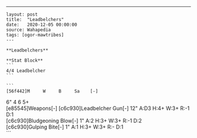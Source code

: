 ---
    layout: post
    title:  "Leadbelchers"
    date:   2020-12-05 00:00:00
    source: Wahapedia
    tags: [ogor-mawtribes]
    ---
    
    **Leadbelchers**
    
    **Stat Block**
    ```
    4/4 Leadbelcher
    ```
    
    ```
    [56f442]M     W     B     Sa    [-]
6"    4     6     5+    
[e85545]Weapons[-]
[c6c930]Leadbelcher Gun[-]
12"    A:D3   H:4+   W:3+   R:-1   D:1   
[c6c930]Bludgeoning Blow[-]
1"     A:2    H:3+   W:3+   R:-1   D:2   
[c6c930]Gulping Bite[-]
1"     A:1    H:3+   W:3+   R:-    D:1   
    ```
    
    
    